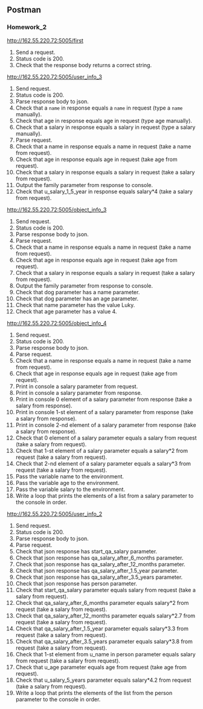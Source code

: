 ## Postman

### Homework_2

http://162.55.220.72:5005/first
1. Send a request.
2. Status code is 200.
3. Check that the response body returns a correct string.

http://162.55.220.72:5005/user_info_3
1. Send request.
2. Status code is 200.
3. Parse response body to json.
4. Check that a `name` in response equals a `name` in request (type a `name` manually).
5. Check that age in response equals age in request (type age manually).
6. Check that a salary in response equals a salary in request (type a salary manually).
7. Parse request.
8. Check that a name in response equals a name in request (take a name from request).
9. Check that age in response equals age in request (take age from request).
10. Check that a salary in response equals a salary in request (take a salary from request).
11. Output the family parameter from response to console.
12. Check that u_salary_1_5_year in response equals salary*4 (take a salary from request).

http://162.55.220.72:5005/object_info_3
1. Send request.
2. Status code is 200.
3. Parse response body to json.
4. Parse request.
5. Check that a name in response equals a name in request (take a name from request).
6. Check that age in response equals age in request (take age from request).
7. Check that a salary in response equals a salary in request (take a salary from request).
8. Output the family parameter from response to console.
9. Check that dog parameter has a name parameter.
10. Check that dog parameter has an age parameter.
11. Check that name parameter has the value Luky.
12. Check that age parameter has a value 4.

http://162.55.220.72:5005/object_info_4
1. Send request.
2. Status code is 200.
3. Parse response body to json.
4. Parse request.
5. Check that a name in response equals a name in request (take a name from request).
6. Check that age in response equals age in request (take age from request).
7. Print in console a salary parameter from request.
8. Print in console a salary parameter from response.
9. Print in console 0 element of a salary parameter from response (take a salary from response).
10. Print in console 1-st element of a salary parameter from response (take a salary from response).
11. Print in console 2-nd element of a salary parameter from response (take a salary from response).
12. Check that 0 element of a salary parameter equals a salary from request (take a salary from request).
13. Check that 1-st element of a salary parameter equals a salary*2 from request (take a salary from request).
14. Check that 2-nd element of a salary parameter equals a salary*3 from request (take a salary from request).
15. Pass the variable name to the environment.
16. Pass the variable age to the environment.
17. Pass the variable salary to the environment.
18. Write a loop that prints the elements of a list from a salary parameter to the console in order.

http://162.55.220.72:5005/user_info_2
1. Send request.
2. Status code is 200.
3. Parse response body to json.
4. Parse request.
5. Check that json response has start_qa_salary parameter.
6. Check that json response has qa_salary_after_6_months parameter.
7. Check that json response has qa_salary_after_12_months parameter.
8. Check that json response has qa_salary_after_1.5_year parameter.
9. Check that json response has qa_salary_after_3.5_years parameter.
10. Check that json response has person parameter.
11. Check that start_qa_salary parameter equals salary from request (take a salary from request).
12. Check that qa_salary_after_6_months parameter equals salary*2 from request (take a salary from request).
13. Check that qa_salary_after_12_months parameter equals salary*2.7 from request (take a salary from request).
14. Check that qa_salary_after_1.5_year parameter equals salary*3.3 from request (take a salary from request).
15. Check that qa_salary_after_3.5_years parameter equals salary*3.8 from request (take a salary from request).
16. Check that 1-st element from u_name in person parameter equals salary from request (take a salary from request).
17. Check that u_age parameter equals age from request (take age from request).
18. Check that u_salary_5_years parameter equals salary*4.2 from request (take a salary from request).
19. Write a loop that prints the elements of the list from the person parameter to the console in order.